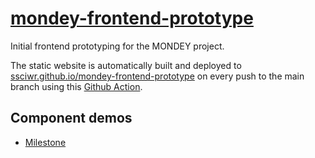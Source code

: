 # [mondey-frontend-prototype](https://ssciwr.github.io/mondey-frontend-prototype)

Initial frontend prototyping for the MONDEY project.

The static website is automatically built and deployed to
[ssciwr.github.io/mondey-frontend-prototype](https://ssciwr.github.io/mondey-frontend-prototype)
on every push to the main branch using this [Github Action](.github/workflows/deploy.yml).

## Component demos

- [Milestone](https://ssciwr.github.io/mondey-frontend-prototype/milestone)
